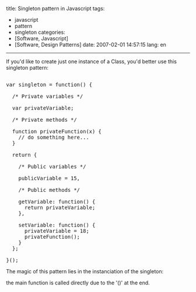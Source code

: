 title: Singleton pattern in Javascript
tags:
- javascript
- pattern
- singleton
categories:
- [Software, Javascript]
- [Software, Design Patterns]
date: 2007-02-01 14:57:15
lang: en
---

If you'd like to create just one instance of a Class, you'd better use this singleton pattern:
<pre>

var singleton = function() {

  /* Private variables */

  var privateVariable;

  /* Private methods */

  function privateFunction(x) {
    // do something here...
  }

  return {

    /* Public variables */

    publicVariable = 15,

    /* Public methods */

    getVariable: function() {
      return privateVariable;
    },

    setVariable: function() {
      privateVariable = 18;
      privateFunction();
    }
  };

}();</pre>
The magic of this pattern lies in the instanciation of the singleton:

the main function is called directly due to the '()' at the end.